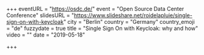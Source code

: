 +++
eventURL = "https://osdc.de/"
event = "Open Source Data Center Conference"
slidesURL = "https://www.slideshare.net/roidelapluie/single-sign-on-with-keycloak"
city = "Berlin"
country = "Germany"
country_emoji = "de"
fuzzydate = true
title = "Single Sign On with Keycloak: why and how"
video = ""
date = "2019-05-18"

+++

